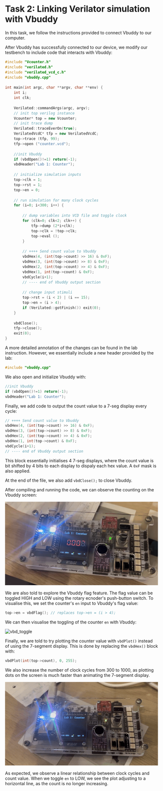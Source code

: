 # Task 2: Linking Verilator simulation with Vbuddy

In this task, we follow the instructions provided to connect Vbuddy to our computer.

After Vbuddy has successfully connected to our device, we modify our testbench to include code that interacts with Vbuddy:

```C++
#include "Vcounter.h"
#include "verilated.h"
#include "verilated_vcd_c.h"
#include "vbuddy.cpp"

int main(int argc, char **argv, char **env) {
    int i;
    int clk;

    Verilated::commandArgs(argc, argv);
    // init top verilog instance
    Vcounter* top = new Vcounter;
    // init trace dump
    Verilated::traceEverOn(true);
    VerilatedVcdC* tfp = new VerilatedVcdC;
    top->trace (tfp, 99);
    tfp->open ("counter.vcd");

    //init Vbuddy
    if (vbdOpen()!=1) return(-1);
    vbdHeader("Lab 1: Counter");

    // initialize simulation inputs
    top->clk = 1;
    top->rst = 1;
    top->en = 0;

    // run simulation for many clock cycles
    for (i=0; i<300; i++) {

        // dump variables into VCD file and toggle clock
        for (clk=0; clk<2; clk++) {
            tfp->dump (2*i+clk);
            top->clk = !top->clk;
            top->eval ();
        }
        
        // ++++ Send count value to Vbuddy
        vbdHex(4, (int(top->count) >> 16) & 0xF);
        vbdHex(3, (int(top->count) >> 8) & 0xF);
        vbdHex(2, (int(top->count) >> 4) & 0xF);
        vbdHex(1, int(top->count) & 0xF);
        vbdCycle(i+1);
        // ---- end of Vbuddy output section

        // change input stimuli
        top->rst = (i < 2) | (i == 15);
        top->en = (i > 4);
        if (Verilated::gotFinish()) exit(0);
    }

    vbdClose();
    tfp->close();
    exit(0);
}
```

A more detailed annotation of the changes can be found in the lab instruction. However, we essentially include a new header provided by the lab:
```C++
#include "vbuddy.cpp"
```

We also open and initialize Vbuddy with:
```c++
//init Vbuddy
if (vbdOpen()!=1) return(-1);
vbdHeader("Lab 1: Counter");
```

Finally, we add code to output the count value to a 7-seg display every cycle:
```C++
// ++++ Send count value to Vbuddy
vbdHex(4, (int(top->count) >> 16) & 0xF);
vbdHex(3, (int(top->count) >> 8) & 0xF);
vbdHex(2, (int(top->count) >> 4) & 0xF);
vbdHex(1, int(top->count) & 0xF);
vbdCycle(i+1);
// ---- end of Vbuddy output section
```

This block essentially initialises 4 7-seg displays, where the count value is bit shifted by 4 bits to each display to dispaly each hex value. A `0xF` mask is also applied.

At the end of the file, we also add `vbdClose();` to close Vbuddy.

After compiling and running the code, we can observe the counting on the Vbuddy screen:

![vbd](img/vbd.gif)

We are also told to explore the Vbuddy flag feature. The flag value can be toggled HIGH and LOW using the rotary ecnoder's push-button switch. To visualise this, we set the counter's `en` input to Vbuddy's flag value:
```C++
top->en = vbdFlag(); // replaces top->en = (i > 4);
```

We can then visualise the toggling of the counter `en` with Vbuddy:

![vbd_toggle](img/vbd_toggle.gif)

Finally, we are told to try plotting the counter value with `vbdPlot()` instead of using the 7-segment display. This is done by replacing the `vbdHex()` block with:
```C++
vbdPlot(int(top->count), 0, 255);
```

We also increase the number of clock cycles from 300 to 1000, as plotting dots on the screen is much faster than animating the 7-segment display.

![vbd_plot](img/vbd_plot.gif)

As expected, we observe a linear relationship between clock cycles and count value. When we toggle `en` to LOW, we see the plot adjusting to a horizontal line, as the count is no longer increasing.